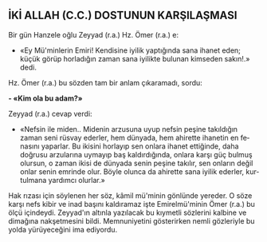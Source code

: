 ## İKİ ALLAH (C.C.) DOSTUNUN KARŞILAŞMASI

Bir gün Hanzele oğlu Zeyyad (r.a.) Hz. Ömer (r.a.) e:

- «Ey Mü'minlerin Emiri! Kendisine iyilik yaptığında sana ihanet eden; küçük görüp horladığın zaman sana iyilikte bulunan kimseden sakın!.» dedi.

Hz. Ömer (r.a.) bu sözden tam bir anlam çıkaramadı, sordu:

**-  «Kim ola bu adam?»**

Zeyyad (r.a.) cevap verdi:

-  «Nefsin ile miden.. Midenin arzusuna uyup nefsin peşine takıldığın zaman seni rüsvay eder­ler, hem dünyada, hem ahirette ihanetin en fe­nasını yaparlar. Bu ikisini horlayıp sen onlara ihanet ettiğinde, daha doğrusu arzularına uymayıp baş kaldırdığında, onlara karşı güç bulmuş olursun, o zaman ikisi de dünyada senin peşine takılır, sen onların değil onlar senin emrinde olur. Böyle olunca da ahirette sana iyilik ederler, kur­tulmana yardımcı olurlar.»

Hak rızası için söylenen her söz, kâmil mü'minin gönlünde yereder. O söze karşı nefs kibir ve inad başını kaldıramaz işte Emirelmü'minin Ömer (r.a.) bu ölçü içindeydi. Zeyyad'ın altınla yazılacak bu kıymetli sözlerini kalbine ve dimağı­na nakşetmesini bildi. Memnuniyetini gösterirken nemli gözleriyle bu yolda yürüyeceğini ima edi­yordu.
